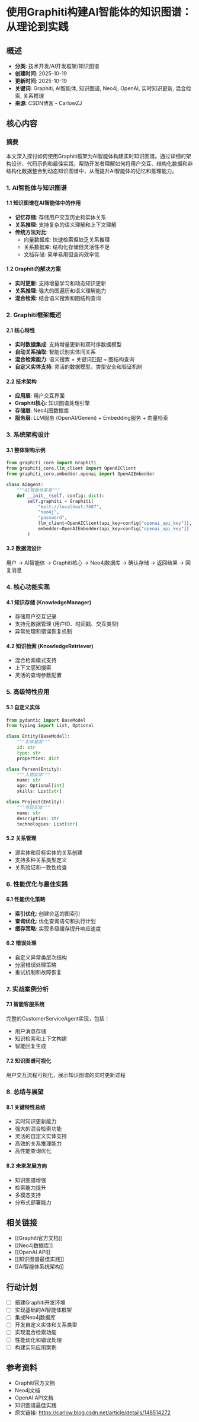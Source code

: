 # 使用Graphiti构建AI智能体的知识图谱：从理论到实践

## 概述
- **分类**: 技术开发/AI开发框架/知识图谱
- **创建时间**: 2025-10-19
- **更新时间**: 2025-10-19
- **关键词**: Graphiti, AI智能体, 知识图谱, Neo4j, OpenAI, 实时知识更新, 混合检索, 关系推理
- **来源**: CSDN博客 - CarlowZJ

## 核心内容

### 摘要
本文深入探讨如何使用Graphiti框架为AI智能体构建实时知识图谱。通过详细的架构设计、代码示例和最佳实践，帮助开发者理解如何将用户交互、结构化数据和非结构化数据整合到动态知识图谱中，从而提升AI智能体的记忆和推理能力。

### 1. AI智能体与知识图谱

#### 1.1 知识图谱在AI智能体中的作用
- **记忆存储**: 存储用户交互历史和实体关系
- **关系推理**: 支持复杂的语义理解和上下文理解
- **传统方法对比**:
  - 向量数据库: 快速检索但缺乏关系推理
  - 关系数据库: 结构化存储但灵活性不足
  - 文档存储: 简单易用但查询效率低

#### 1.2 Graphiti的解决方案
- **实时更新**: 支持增量学习和动态知识更新
- **关系推理**: 强大的图遍历和语义理解能力
- **混合检索**: 结合语义搜索和图结构查询

### 2. Graphiti框架概述

#### 2.1 核心特性
- **实时数据集成**: 支持增量更新和双时序数据模型
- **自动关系抽取**: 智能识别实体间关系
- **混合检索能力**: 语义搜索 + 关键词匹配 + 图结构查询
- **自定义实体支持**: 灵活的数据模型，类型安全和验证机制

#### 2.2 技术架构
- **应用层**: 用户交互界面
- **Graphiti核心**: 知识图谱处理引擎
- **存储层**: Neo4j图数据库
- **服务层**: LLM服务 (OpenAI/Gemini) + Embedding服务 + 向量检索

### 3. 系统架构设计

#### 3.1 整体架构示例
```python
from graphiti_core import Graphiti
from graphiti_core.llm_client import OpenAIClient
from graphiti_core.embedder.openai import OpenAIEmbedder

class AIAgent:
    """AI智能体基类"""
    def __init__(self, config: dict):
        self.graphiti = Graphiti(
            "bolt://localhost:7687",
            "neo4j",
            "password",
            llm_client=OpenAIClient(api_key=config["openai_api_key"]),
            embedder=OpenAIEmbedder(api_key=config["openai_api_key"])
        )
```

#### 3.2 数据流设计
用户 → AI智能体 → Graphiti核心 → Neo4j数据库 → 确认存储 → 返回结果 → 回复消息

### 4. 核心功能实现

#### 4.1 知识存储 (KnowledgeManager)
- 存储用户交互记录
- 支持元数据管理 (用户ID、时间戳、交互类型)
- 异常处理和错误恢复机制

#### 4.2 知识检索 (KnowledgeRetriever)
- 混合检索模式支持
- 上下文感知搜索
- 灵活的查询参数配置

### 5. 高级特性应用

#### 5.1 自定义实体
```python
from pydantic import BaseModel
from typing import List, Optional

class Entity(BaseModel):
    """实体基类"""
    id: str
    type: str
    properties: dict

class Person(Entity):
    """人物实体"""
    name: str
    age: Optional[int]
    skills: List[str]

class Project(Entity):
    """项目实体"""
    name: str
    description: str
    technologies: List[str]
```

#### 5.2 关系管理
- 源实体和目标实体的关系创建
- 支持多种关系类型定义
- 关系验证和一致性检查

### 6. 性能优化与最佳实践

#### 6.1 性能优化策略
- **索引优化**: 创建合适的图索引
- **查询优化**: 优化查询语句和执行计划
- **缓存策略**: 实现多级缓存提升响应速度

#### 6.2 错误处理
- 自定义异常类层次结构
- 分层错误处理策略
- 重试机制和故障恢复

### 7. 实战案例分析

#### 7.1 智能客服系统
完整的CustomerServiceAgent实现，包括：
- 用户消息存储
- 知识检索和上下文构建
- 智能回复生成

#### 7.2 知识图谱可视化
用户交互流程可视化，展示知识图谱的实时更新过程

### 8. 总结与展望

#### 8.1 关键特性总结
- 实时知识更新能力
- 强大的混合检索功能
- 灵活的自定义实体支持
- 高效的关系推理能力
- 高性能查询优化

#### 8.2 未来发展方向
- 知识图谱增强
- 检索能力提升
- 多模态支持
- 分布式部署能力

## 相关链接
- [[Graphiti官方文档]]
- [[Neo4j数据库]]
- [[OpenAI API]]
- [[知识图谱最佳实践]]
- [[AI智能体系统架构]]

## 行动计划
- [ ] 搭建Graphiti开发环境
- [ ] 实现基础的AI智能体框架
- [ ] 集成Neo4j数据库
- [ ] 开发自定义实体和关系类型
- [ ] 实现混合检索功能
- [ ] 性能优化和错误处理
- [ ] 构建实际应用案例

## 参考资料
- Graphiti官方文档
- Neo4j文档
- OpenAI API文档
- 知识图谱最佳实践
- 原文链接: https://carlow.blog.csdn.net/article/details/148514272